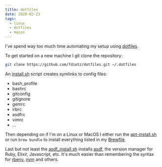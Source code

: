 ```yaml
---
title: dotfiles
date: 2020-02-23
tags:
  - linux
  - dotfiles
  - macos
---
```


I've spend way too much time automating my setup using [dotfiles](https://github.com/fdietz/dotfiles).

To get started on a new machine I git clone the repository:

```bash
git clone https://github.com/fdietz/dotfiles.git ~/.dotfiles
```

An [install.sh](https://github.com/fdietz/dotfiles/blob/master/install.sh) script creates symlinks to config files:

* bash_profile
* bashrc
* gitconfig
* gitignore
* gemrc
* irbrc
* asdfrc
* vimrc
* ...

Then depending on if I'm on a Linux or MacOS I either run the [apt-install.sh](https://github.com/fdietz/dotfiles/blob/master/apt_install.sh) or run `brew bundle` to install everything listed in my [Brewfile](https://github.com/fdietz/dotfiles/blob/master/Brewfile).

Last but not least the [asdf_install.sh](asdf_install.sh) installs [asdf](https://github.com/asdf-vm/asdf), the version manager for Ruby, Elixir, Javascript, etc. It's much easier than remembering the syntax for [rbenv](https://github.com/rbenv/rbenv), [nvm](https://github.com/nvm-sh/nvm) and others.